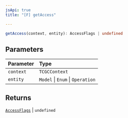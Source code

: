 ```yaml
---
jsApi: true
title: "[F] getAccess"

---
```

```ts
getAccess(context, entity): AccessFlags | undefined
```

## Parameters

| Parameter | Type |
| :------ | :------ |
| `context` | `TCGCContext` |
| `entity` | `Model` \| `Enum` \| `Operation` |

## Returns

[`AccessFlags`](../type-aliases/AccessFlags.md) \| `undefined`
